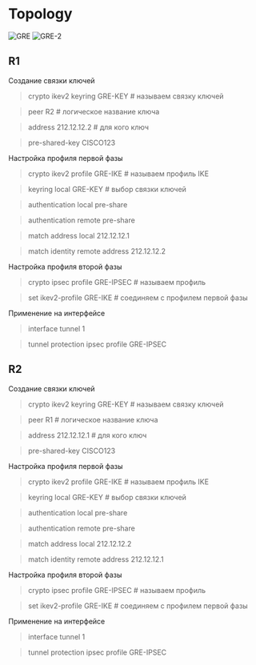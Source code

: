 # Topology
![GRE](https://user-images.githubusercontent.com/62337797/132098193-d3d0314f-2ebf-4c68-869f-a01dc007a2ba.png)
![GRE-2](https://user-images.githubusercontent.com/62337797/132098194-b75c5ffa-0172-49d4-ad63-0afb18c9dc52.png)
## R1
Создание связки ключей
> crypto ikev2 keyring GRE-KEY # называем связку ключей

> peer R2 # логическое название ключа

> address 212.12.12.2 # для кого ключ

> pre-shared-key CISCO123

Настройка профиля первой фазы 
> crypto ikev2 profile GRE-IKE # называем профиль IKE

> keyring local GRE-KEY # выбор связки ключей 

> authentication local pre-share

> authentication remote pre-share

> match address local 212.12.12.1 

> match identity remote address 212.12.12.2

Настройка профиля второй фазы

> crypto ipsec profile GRE-IPSEC # называем профиль

> set ikev2-profile GRE-IKE # соединяем с профилем первой фазы

Применение на интерфейсе

> interface tunnel 1

> tunnel protection ipsec profile GRE-IPSEC

## R2
Создание связки ключей
> crypto ikev2 keyring GRE-KEY # называем связку ключей

> peer R1 # логическое название ключа

> address 212.12.12.1 # для кого ключ

> pre-shared-key CISCO123

Настройка профиля первой фазы 
> crypto ikev2 profile GRE-IKE # называем профиль IKE

> keyring local GRE-KEY # выбор связки ключей 

> authentication local pre-share

> authentication remote pre-share

> match address local 212.12.12.2

> match identity remote address 212.12.12.1

Настройка профиля второй фазы

> crypto ipsec profile GRE-IPSEC # называем профиль

> set ikev2-profile GRE-IKE # соединяем с профилем первой фазы

Применение на интерфейсе

> interface tunnel 1

> tunnel protection ipsec profile GRE-IPSEC



